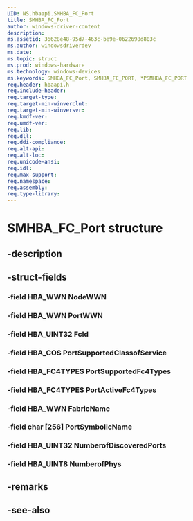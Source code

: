 ```yaml
---
UID: NS.hbaapi.SMHBA_FC_Port
title: SMHBA_FC_Port
author: windows-driver-content
description: 
ms.assetid: 36628e48-95d7-463c-be9e-0622698d803c
ms.author: windowsdriverdev
ms.date: 
ms.topic: struct
ms.prod: windows-hardware
ms.technology: windows-devices
ms.keywords: SMHBA_FC_Port, SMHBA_FC_PORT, *PSMHBA_FC_PORT
req.header: hbaapi.h
req.include-header:
req.target-type:
req.target-min-winverclnt:
req.target-min-winversvr:
req.kmdf-ver:
req.umdf-ver:
req.lib:
req.dll:
req.ddi-compliance:
req.alt-api:
req.alt-loc:
req.unicode-ansi:
req.idl:
req.max-support:
req.namespace:
req.assembly:
req.type-library:
---
```


# SMHBA_FC_Port structure

## -description



## -struct-fields

### -field HBA_WWN NodeWWN			
 	
### -field HBA_WWN PortWWN			
 	
### -field HBA_UINT32 FcId			
 	
### -field HBA_COS PortSupportedClassofService			
 	
### -field HBA_FC4TYPES PortSupportedFc4Types			
 	
### -field HBA_FC4TYPES PortActiveFc4Types			
 	
### -field HBA_WWN FabricName			
 	
### -field char [256] PortSymbolicName			
 	
### -field HBA_UINT32 NumberofDiscoveredPorts			
 	
### -field HBA_UINT8 NumberofPhys			
 	
## -remarks

## -see-also